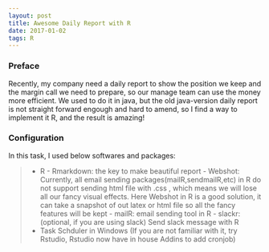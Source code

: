 ```yaml
---
layout: post
title: Awesome Daily Report with R
date: 2017-01-02 
tags: R
---
```

### Preface
Recently, my company need a daily report to show the position we keep and the margin call we need to prepare, so our manage team can use the money more efficient. We used to do it in java, but the old java-version daily report is not straight forward engough and hard to amend, so I find a way to implement it R, and the result is amazing!

### Configuration
In this task, I used below softwares and packages:
>* R
	- Rmarkdown: the key to make beautiful report
	- Webshot: Currently, all email sending packages(mailR,sendmailR,etc) in R do not support sending html file with .css , which means we will lose all our fancy visual effects. Here Webshot in R is a good solution, it can take a snapshot of out latex or html file so all the fancy features will be kept
	- mailR: email sending tool in R
	- slackr:  (optional, if you are using slack) Send slack message with R
>* Task Schduler in Windows (If you are not familiar with it, try Rstudio, Rstudio now have in house Addins to add cronjob)